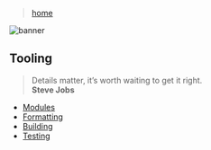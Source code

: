 > [home](../)

![banner](/go/photos/banner.png)

## Tooling

> Details matter, it’s worth waiting to get it right.  
> **Steve Jobs**

* [Modules](modules)
* [Formatting](formatting)
* [Building](building)
* [Testing](testing)
